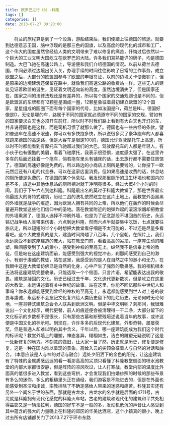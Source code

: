 ```yaml
---
title: 欧罗巴之行（6）-科隆
tags: []
categories: []
date: 2013-07-27 09:20:00 
---
```



&emsp;&emsp;荷兰的旅程算是到了一个段落，游船结束后，我们便踏上往德国的旅途。就要到达德意志王国，脑中浮现的是那三色的国旗，以及高度的现代化的城市和工厂，这个伟大的国度虽然曾经给人类的文明带来了难以修复的痛苦，忏悔过后依然以一个巨大的工业文明大国屹立在欧罗巴的大陆。许多我们耳熟能详的牌子，均是德国制造。大巴飞驰在高速公路上，导游便和我们介绍德国的情况。以前从荷兰去德国，中间必须过边境出关入关，办理手续的时间往往影响了日常的工作事务，成立欧盟之后，大部分的欧盟国参与了欧盟的申根签证，以前的边境关卡便撤销了，但是原来的边境建筑还保留在路中，就像我们高速公路的收费站一样。这些无人的建筑见证着欧盟的诞生，见证着文明迈向新的高度。虽然边境消失了，但是国家还在，国家之间的法律法规还是有差异的，所以每个国家的交通规则也是不同的，但是欧盟区的车牌都有12颗星星围成一圈，12颗星象征着最初建立欧盟的12个国家，星星组成的圆圈下面有每个国家的代号，比如法国是Fr，荷兰是NL，德国好像是D，无论是哪的车，路属于不同的国家就必须遵守不同的国家的交规，譬如有的国家要求白天也必须开车前灯，所以时不时我们路上看到有大白天也开灯的车，并非说德国也是这样，而是司机习惯了就那么做了。德国也有一些古怪的条款，譬如普通车在高速不限速，你可以有多快跑多快，所以说很多买了豪华跑车的人都喜欢跑来德国的高速路，但是大客车是限速100的，德国允许驾驶摩托车上高速，所以时不时都能看到有摩托车飞驰超过我们的大巴。驾驶摩托车的人都是年轻人，有小伙子也有很酷的美眉，看着飞驰摩托，我表示很恐惧，速度感太强了。在这里许多车的后面还挂着一个拖车，倘若拖车里头有铺床的话，出去旅行都不需要住旅馆了。德国的高速好像是免费的，所以路边的小商店上厕所是要钱的，让你投下一欧元然后还有八毛的代金券，可以在这家店里消费。但如果高速是收费的话，休息站的厕所便是免费的。在德国的某个休息站，我发现那里厕所的卫生环境也和国内的差不多，旅途中其他休息站的厕所相对就干净明亮很多。经过大概4个小时的时间，我们于下午六点到达科隆。科隆最出名的莫过于科隆大教堂了，那是世界最宏伟最庞大的哥特式建筑，历经二战的洗礼依然屹立在这片土地上。而教堂外面黑黑的外墙就是战争的痕迹，因为欧洲人拥有共同的上帝，所以他们在轰炸的时候会尽量避开教堂这些他们信仰中的圣地。落在教堂附近的炮弹炸起的滚滚浓烟却把教堂的外墙熏黑了，德国人选择不冲刷外墙，也是为了纪念那段不堪回首的历史，永远铭记战争给人类带来伤害。六点到达科隆，然而六点半就要集中吃饭，七点就要往旅店走，所以短短的半个小时想把大教堂看仔细是不太可能的，不过还是尽量多看看吧。这个大教堂真的是大，建造时间跨越了八百年，几个皇朝。在照片上，我们永远感受不到这座建造的庞大，站在教堂门前，看着高高的尖顶，一座座生动的雕塑，瞬间感受到了人的渺小，感受到神权的至高无上。纵然我不是信奉上帝的教徒，但是站在这座建筑面前，能感受到强大的视觉冲击，刹那间感受到自己的渺小，有别于虔诚的教徒，站在这里，我感受到的是人在自然之中的渺小和无力，在我眼中这座大教堂仿佛已是自然的化身，心中产生了强烈的敬畏感。我的相机根本无法将这座建筑完整收录，只能选取一个个侧面，只言片语，希望能表达出我的敬畏。建筑是凝固的文化。历史已经过去千年，文化迭代更新数次，但是屹立在这里的大教堂，永远讲述着有关中世纪的故事。站在这里，你能不回忆那些中世纪人和事吗？你永远都能感受到曾经的神权的至高无上，永远都能感受到世人对上苍的敬畏与虔诚，永远都不会忘记文化复兴给人类历史留下的灿烂历史。无论何时无论何地，一座哥特式建筑总会令人联系到欧洲文明。但是中华文明呢？刹那间，我很难说出一个文化标示，朝代更替，前人的痕迹便会被清理得一干二净，大部分留下的文化标示的岁数都不是很长，只有那些古墓和断壁残垣述说着当年的故事，或许这便是中国文化的标示吧。到现在，许许多多的后现代化建筑，外形奇特，屡屡获奖，但是普通人却难以明白其中含义。千年以后，哪一座建筑能成为我们这个时代的标识呢？教堂外墙上的雕塑，神态各异，栩栩如生，洁白的雕塑无疑说明了这是一处新修复的地方。不刻意的做旧，让大家一目了然，历史就是历史，修复便是修复，这是一种在国内难以呈现的景象。高耸入云的尖顶象征着人与自然的对话和融合。（本意应该是人与神的对话与融合）远处夕阳洒下的金色的阳光，让这座建筑有了特殊的金属质感远远的看一看那高高的尖顶只看懂了科隆教堂侧面的喷水池教堂的内部大家都很安静，但是阵阵的凉风吹过，让人打寒战，教堂内部的温度比外面真的低很多进入教堂，看到这些弯拱，才会发现我们拍婚纱照的时候的那些布景有多么的迷你，多么的粗糙里头正在诵经，我们游客是不能进去的，但是在外面也能感受到圣洁和虔诚，宗教排除了不确定感给人带来的迷惑和痛苦。科隆其实还有另外一个闻名于世的东西，那就是古龙水，古龙水的名字就是后面的4711号，古龙就是科隆拥有现代化感觉的科隆火车站，古老的建筑和现代化的建筑和平共处相得益彰又是一辆法拉利，德国的好车不是一般的多，发动机低沉的声音让人感受到其中蕴含的强大的力量晚上在科隆的郊区的华美达酒店，这个小镇真的很小，晚上过去所有店铺都关门了2013.7.27于环市东路